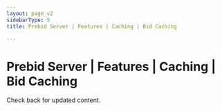 ```yaml
---
layout: page_v2
sidebarType: 5
title: Prebid Server | Features | Caching | Bid Caching

---
```


# Prebid Server | Features | Caching | Bid Caching

Check back for updated content.
